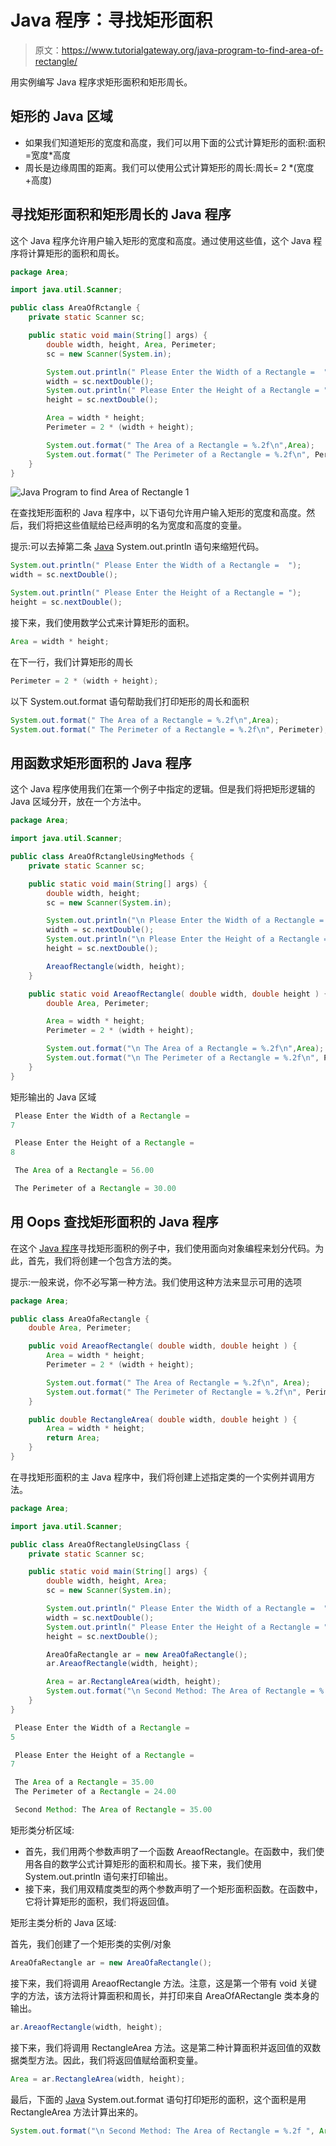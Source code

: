 # Java 程序：寻找矩形面积

> 原文：<https://www.tutorialgateway.org/java-program-to-find-area-of-rectangle/>

用实例编写 Java 程序求矩形面积和矩形周长。

## 矩形的 Java 区域

*   如果我们知道矩形的宽度和高度，我们可以用下面的公式计算矩形的面积:面积=宽度*高度
*   周长是边缘周围的距离。我们可以使用公式计算矩形的周长:周长= 2 *(宽度+高度)

## 寻找矩形面积和矩形周长的 Java 程序

这个 Java 程序允许用户输入矩形的宽度和高度。通过使用这些值，这个 Java 程序将计算矩形的面积和周长。

```java
package Area;

import java.util.Scanner;

public class AreaOfRctangle {
	private static Scanner sc;

	public static void main(String[] args) {
		double width, height, Area, Perimeter; 
		sc = new Scanner(System.in);

		System.out.println(" Please Enter the Width of a Rectangle =  ");
		width = sc.nextDouble();
		System.out.println(" Please Enter the Height of a Rectangle = ");
		height = sc.nextDouble();

		Area = width * height;
		Perimeter = 2 * (width + height);

		System.out.format(" The Area of a Rectangle = %.2f\n",Area);
		System.out.format(" The Perimeter of a Rectangle = %.2f\n", Perimeter);
	}
}
```

![Java Program to find Area of Rectangle 1](img/a835f15a62aec8dd1497390e021fca6e.png)

在查找矩形面积的 Java 程序中，以下语句允许用户输入矩形的宽度和高度。然后，我们将把这些值赋给已经声明的名为宽度和高度的变量。

提示:可以去掉第二条 [Java](https://www.tutorialgateway.org/java-tutorial/) System.out.println 语句来缩短代码。

```java
System.out.println(" Please Enter the Width of a Rectangle =  ");
width = sc.nextDouble();

System.out.println(" Please Enter the Height of a Rectangle = ");
height = sc.nextDouble();
```

接下来，我们使用数学公式来计算矩形的面积。

```java
Area = width * height;
```

在下一行，我们计算矩形的周长

```java
Perimeter = 2 * (width + height);
```

以下 System.out.format 语句帮助我们打印矩形的周长和面积

```java
System.out.format(" The Area of a Rectangle = %.2f\n",Area);
System.out.format(" The Perimeter of a Rectangle = %.2f\n", Perimeter);
```

## 用函数求矩形面积的 Java 程序

这个 Java 程序使用我们在第一个例子中指定的逻辑。但是我们将把矩形逻辑的 Java 区域分开，放在一个方法中。

```java
package Area;

import java.util.Scanner;

public class AreaOfRctangleUsingMethods {
	private static Scanner sc;

	public static void main(String[] args) {
		double width, height; 
		sc = new Scanner(System.in);

		System.out.println("\n Please Enter the Width of a Rectangle =  ");
		width = sc.nextDouble();
		System.out.println("\n Please Enter the Height of a Rectangle = ");
		height = sc.nextDouble();

		AreaofRectangle(width, height);
	}

	public static void AreaofRectangle( double width, double height ) {
		double Area, Perimeter; 

		Area = width * height;
		Perimeter = 2 * (width + height);

		System.out.format("\n The Area of a Rectangle = %.2f\n",Area);
		System.out.format("\n The Perimeter of a Rectangle = %.2f\n", Perimeter);
	}
}
```

矩形输出的 Java 区域

```java
 Please Enter the Width of a Rectangle =  
7

 Please Enter the Height of a Rectangle = 
8

 The Area of a Rectangle = 56.00

 The Perimeter of a Rectangle = 30.00
```

## 用 Oops 查找矩形面积的 Java 程序

在这个 [Java 程序](https://www.tutorialgateway.org/learn-java-programs/)寻找矩形面积的例子中，我们使用面向对象编程来划分代码。为此，首先，我们将创建一个包含方法的类。

提示:一般来说，你不必写第一种方法。我们使用这种方法来显示可用的选项

```java
package Area;

public class AreaOfaRectangle {
	double Area, Perimeter; 

	public void AreaofRectangle( double width, double height ) {
		Area = width * height;
		Perimeter = 2 * (width + height);

		System.out.format(" The Area of Rectangle = %.2f\n", Area);
		System.out.format(" The Perimeter of Rectangle = %.2f\n", Perimeter);
	}

	public double RectangleArea( double width, double height ) {
		Area = width * height;
		return Area;
	}
}
```

在寻找矩形面积的主 Java 程序中，我们将创建上述指定类的一个实例并调用方法。

```java
package Area;

import java.util.Scanner;

public class AreaOfRectangleUsingClass {
	private static Scanner sc;

	public static void main(String[] args) {
		double width, height, Area; 
		sc = new Scanner(System.in);

		System.out.println(" Please Enter the Width of a Rectangle =  ");
		width = sc.nextDouble();
		System.out.println(" Please Enter the Height of a Rectangle = ");
		height = sc.nextDouble();

		AreaOfaRectangle ar = new AreaOfaRectangle();
		ar.AreaofRectangle(width, height);

		Area = ar.RectangleArea(width, height);
		System.out.format("\n Second Method: The Area of Rectangle = %.2f ", Area);
	}
}
```

```java
 Please Enter the Width of a Rectangle =  
5

 Please Enter the Height of a Rectangle = 
7

 The Area of a Rectangle = 35.00
 The Perimeter of a Rectangle = 24.00

 Second Method: The Area of Rectangle = 35.00
```

矩形类分析区域:

*   首先，我们用两个参数声明了一个函数 AreaofRectangle。在函数中，我们使用各自的数学公式计算矩形的面积和周长。接下来，我们使用 System.out.println 语句来打印输出。
*   接下来，我们用双精度类型的两个参数声明了一个矩形面积函数。在函数中，它将计算矩形的面积，我们将返回值。

矩形主类分析的 Java 区域:

首先，我们创建了一个矩形类的实例/对象

```java
AreaOfaRectangle ar = new AreaOfaRectangle();
```

接下来，我们将调用 AreaofRectangle 方法。注意，这是第一个带有 void 关键字的方法，该方法将计算面积和周长，并打印来自 AreaOfARectangle 类本身的输出。

```java
ar.AreaofRectangle(width, height);
```

接下来，我们将调用 RectangleArea 方法。这是第二种计算面积并返回值的双数据类型方法。因此，我们将返回值赋给面积变量。

```java
Area = ar.RectangleArea(width, height);
```

最后，下面的 [Java](https://www.tutorialgateway.org/java-tutorial/) System.out.format 语句打印矩形的面积，这个面积是用 RectangleArea 方法计算出来的。

```java
System.out.format("\n Second Method: The Area of Rectangle = %.2f ", Area);
```